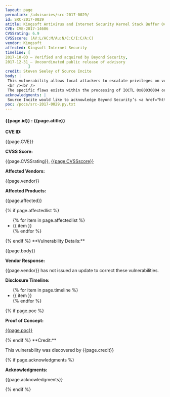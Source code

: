 ```yaml
---
layout: page
permalink: /advisories/src-2017-0029/
id: SRC-2017-0029
atitle: Kingsoft Antivirus and Internet Security Kernel Stack Buffer Overflow Privilege Escalation Vulnerability
CVE: CVE-2017-14606
CVSSrating: 6.9
CVSSscore: (AV:L/AC:M/Au:N/C:C/I:C/A:C)
vendor: Kingsoft
affected: Kingsoft Internet Security
timeline: [
2017-10-03 – Verified and acquired by Beyond Security,
2017-12-31 – Uncoordinated public release of advisory
          ]
credit: Steven Seeley of Source Incite
body: |
 This vulnerability allows local attackers to escalate privileges on vulnerable installations of Kingsoft Internet Security. An attacker must first obtain the ability to execute low-privileged code on the target system in order to exploit this vulnerability.
 <br /><br />
 The specific flaws exists within the processing of IOCTL 0x80030004 or 0x80030008 by either the kavfm.sys (anti-virus) or the KWatch3.sys (internet security) kernel driver. The driver doesn’t properly validate user-supplied data which can result in a kernel stack buffer overflow. An attacker can leverage this vulnerability to execute arbitrary code under the context of kernel.
acknowledgments: |
 Source Incite would like to acknowledge Beyond Security’s <a href="http://www.beyondsecurity.com/ssd.html">SSD</a> program for the help with co-ordination of this vulnerability. More details can be found on their blog at <a href="https://blogs.securiteam.com/index.php/archives/3597">https://blogs.securiteam.com/index.php/archives/3597</a>.
poc: /pocs/src-2017-0029.py.txt
---
```


<h4><b>{{page.id}} : {{page.atitle}}</b></h4>

**CVE ID:**
<p class="cn">{{page.CVE}}</p>

**CVSS Score:**
<p class="cn">{{page.CVSSrating}}, <a href="https://nvd.nist.gov/cvss/v2-calculator?name={{page.CVE}}&vector={{page.CVSSscore}}">{{page.CVSSscore}}</a></p>

**Affected Vendors:**
<p class="cn">{{page.vendor}}</p>

**Affected Products:**
<p class="cn">{{page.affected}}</p>
{% if page.affectedlist %}
<ul class="cn">
{% for item in page.affectedlist %}
  <li>{{ item }}</li>
{% endfor %}
</ul>
{% endif %}
**Vulnerability Details:**
<p class="cn">{{page.body}}</p>

**Vendor Response:**

<p class="cn">{{page.vendor}} has not issued an update to correct these vulnerabilities.</p>

**Disclosure Timeline:**
<ul class="cn">
{% for item in page.timeline %}
  <li>{{ item }}</li>
{% endfor %}
</ul>
{% if page.poc %}

**Proof of Concept:**
<p class="cn"><a href="{{page.poc}}">{{page.poc}}</a></p>
{% endif %}
**Credit:**
<p class="cn">This vulnerability was discovered by {{page.credit}}</p>
{% if page.acknowledgments %}

**Acknowledgments:**
<p class="cn">{{page.acknowledgments}}</p>
{% endif %}
